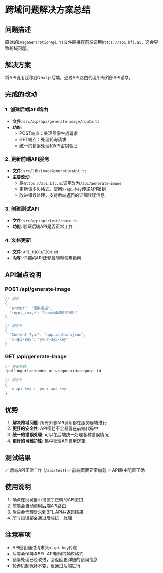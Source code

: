 # 跨域问题解决方案总结

## 问题描述
原始的`imageGenerationApi.ts`文件直接在前端调用`https://api.bfl.ai`，这会导致跨域问题。

## 解决方案
将API调用迁移到Next.js后端，通过API路由代理所有外部API请求。

## 完成的改动

### 1. 创建后端API路由
- **文件**: `src/app/api/generate-image/route.ts`
- **功能**: 
  - POST端点：处理图像生成请求
  - GET端点：处理轮询请求
  - 统一的错误处理和API密钥验证

### 2. 更新前端API服务
- **文件**: `src/lib/imageGenerationApi.ts`
- **主要改动**:
  - 将`https://api.bfl.ai`调用改为`/api/generate-image`
  - 更新请求头格式，使用`x-api-key`传递API密钥
  - 改进错误处理，支持后端返回的详细错误信息

### 3. 创建测试API
- **文件**: `src/app/api/test/route.ts`
- **功能**: 验证后端API是否正常工作

### 4. 文档更新
- **文件**: `API_MIGRATION.md`
- **内容**: 详细的API迁移说明和使用指南

## API端点说明

### POST /api/generate-image
```javascript
// 请求
{
  "prompt": "图像描述",
  "input_image": "base64编码的图片"
}

// 请求头
{
  "Content-Type": "application/json",
  "x-api-key": "your-api-key"
}
```

### GET /api/generate-image
```javascript
// 查询参数
?pollingUrl=encoded-url&requestId=request-id

// 请求头
{
  "x-api-key": "your-api-key"
}
```

## 优势

1. **解决跨域问题**: 所有外部API调用都在服务器端进行
2. **更好的安全性**: API密钥不会暴露在前端代码中
3. **统一的错误处理**: 可以在后端统一处理各种错误情况
4. **更好的可维护性**: 集中管理API调用逻辑

## 测试结果

✅ 后端API正常工作 (`/api/test`)
✅ 前端页面正常加载
✅ API路由配置正确

## 使用说明

1. 确保在浏览器中设置了正确的API密钥
2. 前端会自动调用后端API路由
3. 后端会代理请求到BFL API并返回结果
4. 所有错误都会通过后端统一处理

## 注意事项

- API密钥通过请求头`x-api-key`传递
- 后端会保持与BFL API相同的响应格式
- 错误处理已经改进，会返回更详细的错误信息
- 轮询机制保持不变，但通过后端进行
